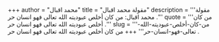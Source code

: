 +++
author = "محمد اقبال"
title = "مقولة محمد اقبال"
description = '''مقولة محمد اقبال: من كان أخلص عبوديته الله تعالى فهو انسان حر .'''
quote = '''من كان أخلص عبوديته الله تعالى فهو انسان حر .'''
slug = '''من-كان-أخلص-عبوديته-الله-تعالى-فهو-انسان-حر'''
+++
من كان أخلص عبوديته الله تعالى فهو انسان حر .

